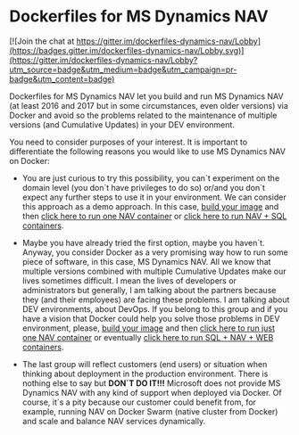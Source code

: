 # Dockerfiles for MS Dynamics NAV
[![Join the chat at https://gitter.im/dockerfiles-dynamics-nav/Lobby](https://badges.gitter.im/dockerfiles-dynamics-nav/Lobby.svg)](https://gitter.im/dockerfiles-dynamics-nav/Lobby?utm_source=badge&utm_medium=badge&utm_campaign=pr-badge&utm_content=badge)

Dockerfiles for MS Dynamics NAV let you build and run MS Dynamics NAV (at least 2016 and 2017 but in some circumstances, even older versions) via Docker and avoid so the problems related to the maintenance of multiple versions (and Cumulative Updates) in your DEV environment.

You need to consider purposes of your interest. It is important to differentiate the following reasons you would like to use MS Dynamics NAV on Docker:

 * You are just curious to try this possibility, you can\`t experiment on the domain level (you don\`t have privileges to do so) or/and you don\`t expect any further steps to use it in your environment. We can consider this approach as a demo approach. In this case, [build your image](root/build) and then [click here to run one NAV container](root/run/nav/README.md#runSqlAuth) or [click here to run NAV + SQL containers](root/run/nav-sql).

 * Maybe you have already tried the first option, maybe you haven\`t. Anyway, you consider Docker as a very promising way how to run some piece of software, in this case, MS Dynamics NAV. All we know that multiple versions combined with multiple Cumulative Updates make our lives sometimes difficult. I mean the lives of developers or administrators but generally, I am talking about the partners because they (and their employees) are facing these problems. I am talking about DEV environments, about DevOps. If you belong to this group and if you have a vision that Docker could help you solve those problems in DEV environment, please, [build your image](root/build) and then [click here to run just one NAV container](root/run/nav/README.md#runWinAuthTransparentNat) or eventually [click here to run SQL + NAV + WEB containers](root/run/nav-sql-web).

 * The last group will reflect customers (end users) or situation when thinking about deployment in the production environment. There is nothing else to say but **DON\`T DO IT!!!** Microsoft does not provide MS Dynamics NAV with any kind of support when deployed via Docker. Of course, it`s a pity because our customer could benefit from, for example, running NAV on Docker Swarm (native cluster from Docker) and scale and balance NAV services dynamically.
